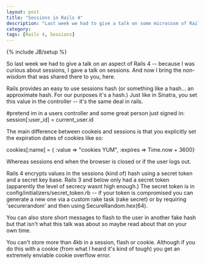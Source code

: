 ```yaml
---
layout: post
title: "Sessions in Rails 4"
description: "Last week we had to give a talk on some microcosm of Rails 4. I chose Sessions."
category: 
tags: [Rails 4, Sessions]
---
```

{% include JB/setup %}

So last week we had to give a talk on an aspect of Rails 4 -- because I was curious about sessions, I gave a talk on sessions. And now I bring the non-wisdom that was shared there to you, here. 

Rails provides an easy to use sessions hash (or something like a hash... an approximate hash. For our purposes it's a hash.) Just like in Sinatra, you set this value in the controller -- it's the same deal in rails.

#pretend im in a users controller and some great person just signed in: 
session[:user_id] = current_user.id

The main difference between cookeis and sessions is that you explicitly set the expiration dates of cookies like so:

cookies[:name] = { :value => "cookies YUM", :expires => Time.now + 3600}

Whereas sessions end when the browser is closed or if the user logs out. 

Rails 4 encrypts values in the sessions (kind of) hash using a secret token and a secret key base. Rails 3 and below only had a secret token (apparently the level of secrecy wasnt high enough.) The secret token is in config/initializers/secret_token.rb -- if your token is compromised you can generate a new one via a custom rake task (rake secret) or by requiring 'securerandom' and then using SecureRandom.hex(64).

You can also store short messages to flash to the user in another fake hash but that isn't what this talk was about so maybe read about that on your own time.

You can't store more than 4kb in a session, flash or cookie. Although if you do this with a cookie (from what I heard it's kind of tough) you get an extremely enviable cookie overflow error. 